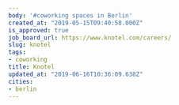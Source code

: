 ```yaml
---
body: '#coworking spaces in Berlin'
created_at: "2019-05-15T09:40:58.000Z"
is_approved: true
job_board_url: https://www.knotel.com/careers/
slug: knotel
tags:
- coworking
title: Knotel
updated_at: "2019-06-16T10:36:09.638Z"
cities:
- berlin
---
```

